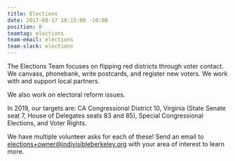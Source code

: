 ```yaml
---
title: Elections
date: 2017-08-17 18:15:00 -10:00
position: 0
teamtag: elections
team-email: elections
team-slack: elections
---
```


The Elections Team focuses on flipping red districts through voter contact. We canvass, phonebank, write postcards, and register new voters. We work with and support local partners.

We also work on electoral reform issues.

In 2019, our targets are: CA Congressional District 10, Virginia (State Senate seat 7, House of Delegates seats 83 and 85), Special Congressional Elections, and Voter Rights. 

We have multiple volunteer asks for each of these! Send an email to elections+owner@indivisibleberkeley.org with your area of interest to learn more.
